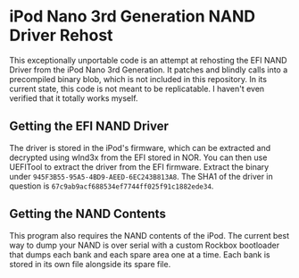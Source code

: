 # iPod Nano 3rd Generation NAND Driver Rehost

This exceptionally unportable code is an attempt at rehosting the EFI NAND Driver from the iPod Nano 3rd Generation. It patches and blindly calls into a precompiled binary blob, which is not included in this repository. In its current state, this code is not meant to be replicatable. I haven't even verified that it totally works myself.

## Getting the EFI NAND Driver

The driver is stored in the iPod's firmware, which can be extracted and decrypted using wInd3x from the EFI stored in NOR. You can then use UEFITool to extract the driver from the EFI firmware. Extract the binary under `945F3B55-95A5-4BD9-AEED-6EC243B813A8`. The SHA1 of the driver in question is `67c9ab9acf688534ef7744ff025f91c1882ede34`.

## Getting the NAND Contents

This program also requires the NAND contents of the iPod. The current best way to dump your NAND is over serial with a custom Rockbox bootloader that dumps each bank and each spare area one at a time. Each bank is stored in its own file alongside its spare file.
